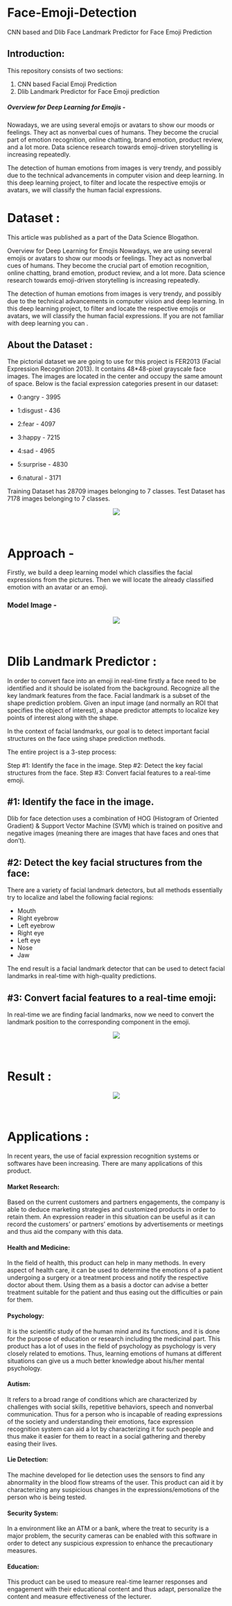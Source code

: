 # Face-Emoji-Detection
CNN based and Dlib Face Landmark Predictor for Face Emoji Prediction

## Introduction:

This repository consists of two sections: 
1. CNN based Facial Emoji Prediction 
2. Dlib Landmark Predictor for Face Emoji prediction



##### Overview for Deep Learning for Emojis - 
Nowadays, we are using several emojis or avatars to show our moods or feelings. They act as nonverbal cues of humans. They become the crucial part of emotion recognition, online chatting, brand emotion, product review, and a lot more. Data science research towards emoji-driven storytelling is increasing repeatedly.

The detection of human emotions from images is very trendy, and possibly due to the technical advancements in computer vision and deep learning. In this deep learning project, to filter and locate the respective emojis or avatars, we will classify the human facial expressions. 

# Dataset :
This article was published as a part of the Data Science Blogathon.

Overview for Deep Learning for Emojis
Nowadays, we are using several emojis or avatars to show our moods or feelings. They act as nonverbal cues of humans. They become the crucial part of emotion recognition, online chatting, brand emotion, product review, and a lot more. Data science research towards emoji-driven storytelling is increasing repeatedly.

The detection of human emotions from images is very trendy, and possibly due to the technical advancements in computer vision and deep learning. In this deep learning project, to filter and locate the respective emojis or avatars, we will classify the human facial expressions. If you are not familiar with deep learning you can .

## About the Dataset :
The pictorial dataset we are going to use for this project is FER2013 (Facial Expression Recognition 2013). It contains 48*48-pixel grayscale face images. The images are located in the center and occupy the same amount of space. Below is the facial expression categories present in our dataset:

- 0:angry   - 3995

- 1:disgust - 436

- 2:fear    - 4097

- 3:happy   - 7215

- 4:sad     - 4965

- 5:surprise - 4830

- 6:natural  - 3171

Training Dataset has 28709 images belonging to 7 classes. 
Test Dataset has 7178 images belonging to 7 classes.

<p align = "center">
<img src ="https://github.com/Tanvi-Sharmaa/face-emoji-prediction/blob/main/dataset.png" align = "center"/>
</p>
<br>

# Approach - 
Firstly, we build a deep learning model which classifies the facial expressions from the pictures. Then we will locate the already classified emotion with an avatar or an emoji.

### Model Image - 

<p align = "center">
<img src ="https://github.com/Tanvi-Sharmaa/face-emoji-prediction/blob/main/model.png" align = "center"/>
</p>
<br>

# Dlib Landmark Predictor :

In order to convert face into an emoji in real-time firstly a face need to be identified and it should be isolated from the background. Recognize all the key landmark features from the face. Facial landmark is a subset of the shape prediction problem. Given an input image (and normally an ROI that specifies the object of interest), a shape predictor attempts to localize key points of interest along with the shape.

In the context of facial landmarks, our goal is to detect important facial structures on the face using shape prediction methods.

The entire project is a 3-step process:

Step #1: Identify the face in the image.
Step #2: Detect the key facial structures from the face.
Step #3: Convert facial features to a real-time emoji.

## #1: Identify the face in the image.

Dlib for face detection uses a combination of HOG (Histogram of Oriented Gradient) & Support Vector Machine (SVM) which is trained on positive and negative images (meaning there are images that have faces and ones that don’t).

## #2: Detect the key facial structures from the face:

There are a variety of facial landmark detectors, but all methods essentially try to localize and label the following facial regions:

- Mouth
- Right eyebrow
- Left eyebrow
- Right eye
- Left eye
- Nose
- Jaw

The end result is a facial landmark detector that can be used to detect facial landmarks in real-time with high-quality predictions.

## #3: Convert facial features to a real-time emoji:

In real-time we are finding facial landmarks, now we need to convert the landmark position to the corresponding component in the emoji.

<p align = "center">
<img src ="https://github.com/Tanvi-Sharmaa/face-emoji-prediction/blob/main/emoji_map.jpeg" align = "center"/>
</p>
<br>


# Result :

<p align = "center">
<img src ="https://github.com/Tanvi-Sharmaa/face-emoji-prediction/blob/main/result.png" align = "center"/>
</p>
<br>

# Applications :
In recent years, the use of facial expression recognition systems or softwares have been increasing. There are many applications of this product.
#### Market Research: 
Based on the current customers and partners engagements, the company is able to deduce marketing strategies and customized products in order to retain them. An expression reader in this situation can be useful as it can record the customers’ or partners’ emotions by advertisements or meetings and thus aid the company with this data.
#### Health and Medicine: 
In the field of health, this product can help in many methods. In every aspect of health care, it can be used to determine the emotions of a patient undergoing a surgery or a treatment process and notify the respective doctor about them. Using them as a basis a doctor can advise a better treatment suitable for the patient and thus easing out the difficulties or pain for them.
#### Psychology: 
It is the scientific study of the human mind and its functions, and it is done for the purpose of education or research including the medicinal part. This product has a lot of uses in the field of psychology as psychology is very closely related to emotions. Thus, learning emotions of humans at different situations can give us a much better knowledge about his/her mental psychology.
#### Autism: 
It refers to a broad range of conditions which are characterized by challenges with social skills, repetitive behaviors, speech and nonverbal communication. Thus for a person who is incapable of reading expressions of the society and understanding their emotions, face expression recognition system can aid a lot by characterizing it for such people and thus make it easier for them to react in a social gathering and thereby easing their lives.
#### Lie Detection: 
The machine developed for lie detection uses the sensors to find any abnormality in the blood flow streams of the user. This product can aid it by characterizing any suspicious changes in the expressions/emotions of the person who is being tested.
#### Security System: 
In a environment like an ATM or a bank, where the treat to security is a major problem, the security cameras can be enabled with this software in order to detect any suspicious expression to enhance the precautionary measures.
#### Education: 
This product can be used to measure real-time learner responses and engagement with their educational content and thus adapt, personalize the content and measure effectiveness of the lecturer.
